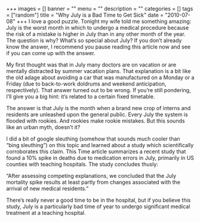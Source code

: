 +++
images = []
banner = ""
menu = ""
description = ""
categories = []
tags = ["random"]
title = "Why July is a Bad Time to Get Sick"
date = "2010-07-08"
+++
I love a good puzzle. Tonight my wife told me something amazing: July is the worst month in which to undergo a medical procedure because the risk of a mistake is higher in July than in any other month of the year. The question is why? What’s so special about July? If you don’t already know the answer, I recommend you pause reading this article now and see if you can come up with the answer.

My first thought was that in July many doctors are on vacation or are mentally distracted by summer vacation plans. That explanation is a bit like the old adage about avoiding a car that was manufactured on a Monday or a Friday (due to back-to-work doldrums and weekend anticipation, respectively). That answer turned out to be wrong. If you’re still pondering, I’ll give you a big hint:  it’s related to a certain fixed timetable.

The answer is that July is the month when a brand new crop of interns and residents are unleashed upon the general public. Every July the system is flooded with rookies. And rookies make rookie mistakes. But this sounds like an urban myth, doesn’t it?

I did a bit of google sleuthing (somehow that sounds much cooler than “bing sleuthing”) on this topic and learned about a study which scientifically corroborates this claim. This Time article summarizes a recent study that found a 10% spike in deaths due to medication errors in July, primarily in US counties with teaching hospitals. The study concludes thusly:

“After assessing competing explanations, we concluded that the July mortality spike results at least partly from changes associated with the arrival of new medical residents.”

There’s really never a good time to be in the hospital, but if you believe this study, July is a particularly bad time of year to undergo significant medical treatment at a teaching hospital.
